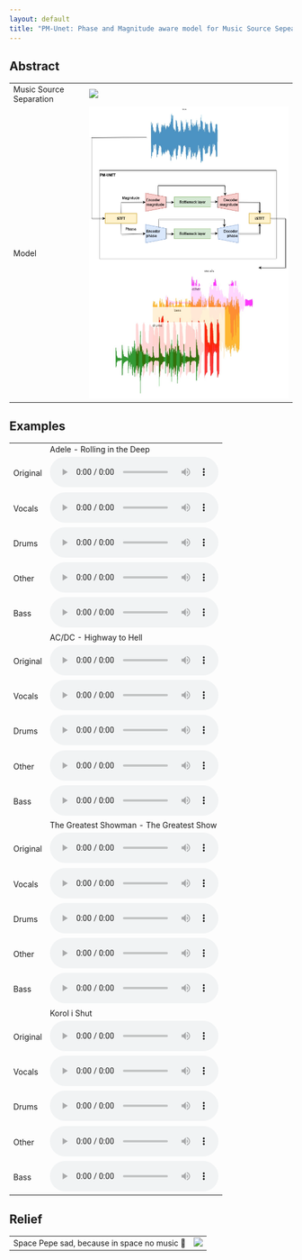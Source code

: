 ```yaml
---
layout: default
title: "PM-Unet: Phase and Magnitude aware model for Music Source Sepearation"
---
```



## Abstract

<table>

<tr>
<td>Music Source Separation</td>
<td>
    <img src="https://source-separation.github.io/tutorial/_images/source_separation_io.png">
</td>
</tr>

<tr>
<td>Model</td>
<td>
    <img src="assets/pics/pipeline.drawio.png">
</td>
</tr>

</table>


## Examples

<table>

<tr><td></td><td>Adele - Rolling in the Deep</td></tr>

<tr>
<td>Original</td>
<td>
<audio controls preload src="https://drive.google.com/uc?export=open&id=1zJpyW1fYxHKXDcDH9s5DiBCYiRpraDB3">
</td>
</tr>

<tr>
<td>Vocals</td>
<td>
<audio controls preload src="https://drive.google.com/uc?export=open&id=1M1Yjr5qg2XQtrSpU0T2Ba5qsmyQ3pFGh">
</td>
</tr>

<tr>
<td>Drums</td>
<td>
<audio controls preload src="https://drive.google.com/uc?export=open&id=1jdFGzcjjXmcX1sFAkf-fniuECvSia0lF">
</td>
</tr>

<tr>
<td>Other</td>
<td>
<audio controls preload src="https://drive.google.com/uc?export=open&id=1D3yiUkxxKv_Zj5jZQqgGJsnYOIo7Xqgs">
</td>
</tr>

<tr>
<td>Bass</td>
<td>
<audio controls preload src="https://drive.google.com/uc?export=open&id=1kPOlYfYTPJu-Np3eua-zcwHQdkN8A3Ym">
</td>
</tr>


<tr><td></td><td>AC/DC - Highway to Hell</td></tr>

<tr>
<td>Original</td>
<td>
<audio controls preload src="https://drive.google.com/uc?export=open&id=12GOgW8lyHbwVjPvCFP8MLO1kMOr55TBq">
</td>
</tr>

<tr>
<td>Vocals</td>
<td>
<audio controls preload src="https://drive.google.com/uc?export=open&id=1X3NEMMFAsmhyT35ZgjoF3qJkaBosvk-Y">
</td>
</tr>

<tr>
<td>Drums</td>
<td>
<audio controls preload src="https://drive.google.com/uc?export=open&id=1olFbjRZhTCBrAVDSIYM37FDTvAItJGhT">
</td>
</tr>

<tr>
<td>Other</td>
<td>
<audio controls preload src="https://drive.google.com/uc?export=open&id=14t7l8l809rYyhQq3_vIgnvh7_Ae_UCxs">
</td>
</tr>

<tr>
<td>Bass</td>
<td>
<audio controls preload src="https://drive.google.com/uc?export=open&id=1AMM6CJLL_z6-KWNrjNm9be1Crmmw7_Cw">
</td>
</tr>


<tr><td></td><td>The Greatest Showman - The Greatest Show</td></tr>

<tr>
<td>Original</td>
<td>
<audio controls preload src="https://drive.google.com/uc?export=open&id=1c4NFpCNyheTtnyUn4QBrfAjhFxg1IjQt">
</td>
</tr>

<tr>
<td>Vocals</td>
<td>
<audio controls preload src="https://drive.google.com/uc?export=open&id=1yqYQ-YwD8SMRwwA8eeo6h3s5CAI2FQQD">
</td>
</tr>

<tr>
<td>Drums</td>
<td>
<audio controls preload src="https://drive.google.com/uc?export=open&id=1mcpV6L22bGOsUCMGGB2o0EvA2uTuDYpH">
</td>
</tr>

<tr>
<td>Other</td>
<td>
<audio controls preload src="https://drive.google.com/uc?export=open&id=1qM7acOiO2hAVwhLx2y0G6yuxb6TQcZ-D">
</td>
</tr>

<tr>
<td>Bass</td>
<td>
<audio controls preload src="https://drive.google.com/uc?export=open&id=1965IloKCwo8jtpcuwUsZGazrGzGzIUAf">
</td>
</tr>


<tr><td></td><td>Korol i Shut</td></tr>

<tr>
<td>Original</td>
<td>
<audio controls preload src="/Korol@shut/original.wav">
</td>
</tr>

<tr>
<td>Vocals</td>
<td>
<audio controls preload src="https://drive.google.com/uc?export=open&id=1Ce3ZjqWg6QWcxpUee6USInigZpwXp94q">
</td>
</tr>

<tr>
<td>Drums</td>
<td>
<audio controls preload src="https://drive.google.com/uc?export=open&id=1mRtZafgD98USBj5omOXxLCiZl1SmxH87">
</td>
</tr>

<tr>
<td>Other</td>
<td>
<audio controls preload src="https://drive.google.com/uc?export=open&id=1Tjl0F89Q701Fp-4RC4f3bdepIQ0IMM02">
</td>
</tr>

<tr>
<td>Bass</td>
<td>
<audio controls preload src="https://drive.google.com/uc?export=open&id=1rmZaWMH-dPqhc6veXcYvlRf0v8ERHxfF">
</td>
</tr>

</table>


## Relief

<table>

<tr>
<td>Space Pepe sad, because in space no music 🐸</td>
<td><img src="https://s32677.pcdn.co/wp-content/uploads/2023/05/bic_pepe_neutral_2.png.webp">
</td>
</tr>

</table>
